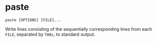 # paste

```
paste [OPTIONS] [FILE]...
```

Write lines consisting of the sequentially corresponding lines from each
`FILE`, separated by `TABs`, to standard output.
